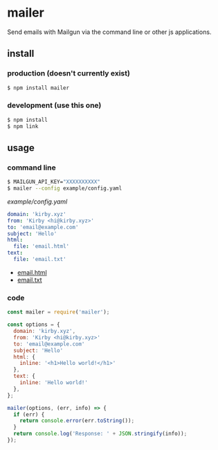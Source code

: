 mailer
======

Send emails with Mailgun via the command line or other js applications.

install
-------

### production (doesn't currently exist)

```bash
$ npm install mailer
```

### development (use this one)

```bash
$ npm install
$ npm link
```

usage
-----

### command line

```bash
$ MAILGUN_API_KEY="XXXXXXXXXX"
$ mailer --config example/config.yaml
```

*example/config.yaml*

```yaml
domain: 'kirby.xyz'
from: 'Kirby <hi@kirby.xyz>'
to: 'email@example.com'
subject: 'Hello'
html: 
  file: 'email.html'
text:
  file: 'email.txt'
```

- [email.html](blob/master/example/email.html)
- [email.txt](blob/master/example/email.txt)

### code

```js
const mailer = require('mailer');

const options = {
  domain: 'kirby.xyz',
  from: 'Kirby <hi@kirby.xyz>'
  to: 'email@example.com'
  subject: 'Hello'
  html: {
    inline: '<h1>Hello world!</h1>'
  },
  text: {
    inline: 'Hello world!'
  },
};

mailer(options, (err, info) => {
  if (err) {
    return console.error(err.toString());
  }
  return console.log('Response: ' + JSON.stringify(info));
});
```
